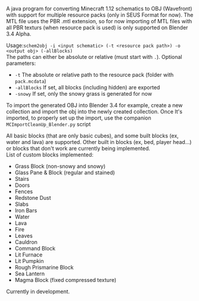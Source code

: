 A java program for converting Minecraft 1.12 schematics to OBJ (Wavefront)
with support for multiple resource packs (only in SEUS Format for now). The MTL file uses
the PBR .mtl extension, so for now importing of MTL files with all PBR texturs (when resource pack is used) is only supported
on Blender 3.4 Alpha.

Usage:`schem2obj -i <input schematic> (-t <resource pack path>) -o <output obj> (-allBlocks)`
<br>The paths can either be absolute or relative (must start with `.`).
Optional parameters:<br>
- `-t` The absolute or relative path to the resource pack (folder with `pack.mcdata`)
- `-allBlocks` If set, all blocks (including hidden) are exported
- `-snowy` If set, only the snowy grass is generated for now

To import the generated OBJ into Blender 3.4 for example, create a new collection and import the obj into the newly created collection.
Once It's imported, to properly set up the import, use the companion `MCImportCleanUp_Blender.py` script

All basic blocks (that are only basic cubes), and some built blocks (ex, water and lava) are supported. Other built in blocks (ex, bed, player head...) or blocks that don't work are currently being implemented. 
<br>List of custom blocks implemented:
- Grass Block (non-snowy and snowy)
- Glass Pane & Block (regular and stained)
- Stairs
- Doors
- Fences
- Redstone Dust
- Slabs
- Iron Bars
- Water
- Lava
- Fire
- Leaves
- Cauldron
- Command Block
- Lit Furnace
- Lit Pumpkin
- Rough Prismarine Block
- Sea Lantern
- Magma Block (fixed compressed texture)

Currently in development.